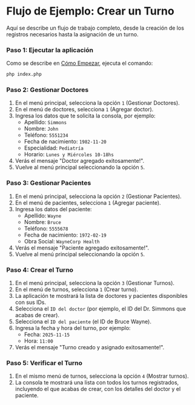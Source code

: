 # Flujo de Ejemplo: Crear un Turno

Aquí se describe un flujo de trabajo completo, desde la creación de los registros necesarios hasta la asignación de un turno.

### Paso 1: Ejecutar la aplicación

Como se describe en [Cómo Empezar](./00-como-empezar.md), ejecuta el comando:
```bash
php index.php
```

### Paso 2: Gestionar Doctores

1. En el menú principal, selecciona la opción `1` (Gestionar Doctores).
2. En el menú de doctores, selecciona `1` (Agregar doctor).
3. Ingresa los datos que te solicita la consola, por ejemplo:
    - Apellido: `Simmons`
    - Nombre: `John`
    - Teléfono: `5551234`
    - Fecha de nacimiento: `1982-11-20`
    - Especialidad: `Pediatría`
    - Horario: `Lunes y Miércoles 10-18hs`
4. Verás el mensaje "Doctor agregado exitosamente!".
5. Vuelve al menú principal seleccionando la opción `5`.

### Paso 3: Gestionar Pacientes

1. En el menú principal, selecciona la opción `2` (Gestionar Pacientes).
2. En el menú de pacientes, selecciona `1` (Agregar paciente).
3. Ingresa los datos del paciente:
    - Apellido: `Wayne`
    - Nombre: `Bruce`
    - Teléfono: `5555678`
    - Fecha de nacimiento: `1972-02-19`
    - Obra Social: `WayneCorp Health`
4. Verás el mensaje "Paciente agregado exitosamente!".
5. Vuelve al menú principal seleccionando la opción `5`.

### Paso 4: Crear el Turno

1. En el menú principal, selecciona la opción `3` (Gestionar Turnos).
2. En el menú de turnos, selecciona `1` (Crear turno).
3. La aplicación te mostrará la lista de doctores y pacientes disponibles con sus IDs.
4. Selecciona el `ID del doctor` (por ejemplo, el ID del Dr. Simmons que acabas de crear).
5. Selecciona el `ID del paciente` (el ID de Bruce Wayne).
6. Ingresa la fecha y hora del turno, por ejemplo:
    - Fecha: `2025-11-15`
    - Hora: `11:00`
7. Verás el mensaje "Turno creado y asignado exitosamente!".

### Paso 5: Verificar el Turno

1. En el mismo menú de turnos, selecciona la opción `4` (Mostrar turnos).
2. La consola te mostrará una lista con todos los turnos registrados, incluyendo el que acabas de crear, con los detalles del doctor y el paciente.
